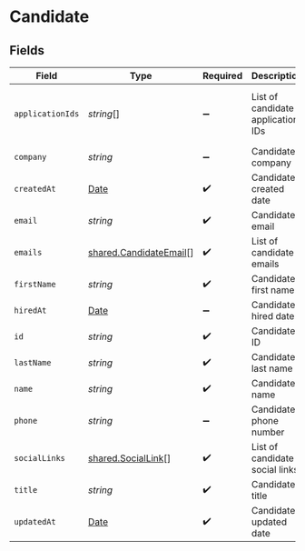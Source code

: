 # Candidate


## Fields

| Field                                                                                         | Type                                                                                          | Required                                                                                      | Description                                                                                   | Example                                                                                       |
| --------------------------------------------------------------------------------------------- | --------------------------------------------------------------------------------------------- | --------------------------------------------------------------------------------------------- | --------------------------------------------------------------------------------------------- | --------------------------------------------------------------------------------------------- |
| `applicationIds`                                                                              | *string*[]                                                                                    | :heavy_minus_sign:                                                                            | List of candidate application IDs                                                             | 123e4567-e89b-12d3-a456-426614174000,523e1234-e89b-fdd2-a456-762545121101                     |
| `company`                                                                                     | *string*                                                                                      | :heavy_minus_sign:                                                                            | Candidate company                                                                             | Company Inc.                                                                                  |
| `createdAt`                                                                                   | [Date](https://developer.mozilla.org/en-US/docs/Web/JavaScript/Reference/Global_Objects/Date) | :heavy_check_mark:                                                                            | Candidate created date                                                                        | 2022-01-03T00:00:00Z                                                                          |
| `email`                                                                                       | *string*                                                                                      | :heavy_check_mark:                                                                            | Candidate email                                                                               | sestier.romain123@gmail.com                                                                   |
| `emails`                                                                                      | [shared.CandidateEmail](../../../sdk/models/shared/candidateemail.md)[]                       | :heavy_check_mark:                                                                            | List of candidate emails                                                                      |                                                                                               |
| `firstName`                                                                                   | *string*                                                                                      | :heavy_check_mark:                                                                            | Candidate first name                                                                          | Romain                                                                                        |
| `hiredAt`                                                                                     | [Date](https://developer.mozilla.org/en-US/docs/Web/JavaScript/Reference/Global_Objects/Date) | :heavy_minus_sign:                                                                            | Candidate hired date                                                                          | 2022-01-10T00:00:00Z                                                                          |
| `id`                                                                                          | *string*                                                                                      | :heavy_check_mark:                                                                            | Candidate ID                                                                                  | 82acdde7-3a5f-4b77-9ed1-9836e0094c20                                                          |
| `lastName`                                                                                    | *string*                                                                                      | :heavy_check_mark:                                                                            | Candidate last name                                                                           | Sestier                                                                                       |
| `name`                                                                                        | *string*                                                                                      | :heavy_check_mark:                                                                            | Candidate name                                                                                | Romain Sestier                                                                                |
| `phone`                                                                                       | *string*                                                                                      | :heavy_minus_sign:                                                                            | Candidate phone number                                                                        | +16178294093                                                                                  |
| `socialLinks`                                                                                 | [shared.SocialLink](../../../sdk/models/shared/sociallink.md)[]                               | :heavy_check_mark:                                                                            | List of candidate social links                                                                |                                                                                               |
| `title`                                                                                       | *string*                                                                                      | :heavy_check_mark:                                                                            | Candidate title                                                                               | Software Engineer                                                                             |
| `updatedAt`                                                                                   | [Date](https://developer.mozilla.org/en-US/docs/Web/JavaScript/Reference/Global_Objects/Date) | :heavy_check_mark:                                                                            | Candidate updated date                                                                        | 2022-01-25T00:00:00Z                                                                          |